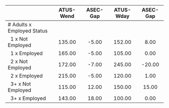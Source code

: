 
|                      |    ATUS-Wend |     ASEC-Gap |    ATUS-Wday |     ASEC-Gap |
| -------------------- | :----------: | :----------: | :----------: | :----------: |
| # Adults x Employed Status |              |              |              |              |
| &nbsp;&nbsp;1 x Not Employed |       135.00 |        -5.00 |       152.00 |         8.00 |
| &nbsp;&nbsp;1 x Employed |       165.00 |        -5.00 |       105.00 |         0.00 |
| &nbsp;&nbsp;2 x Not Employed |       172.00 |        -7.00 |       245.00 |       -20.00 |
| &nbsp;&nbsp;2 x Employed |       215.00 |        -5.00 |       120.00 |         1.00 |
| &nbsp;&nbsp;3+ x Not Employed |       115.00 |        12.00 |       150.00 |        15.00 |
| &nbsp;&nbsp;3+ x Employed |       143.00 |        18.00 |       100.00 |         0.00 |

